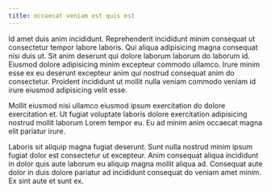 ```yaml
---
title: occaecat veniam est quis est
---
```


Id amet duis anim incididunt. Reprehenderit incididunt minim consequat ut consectetur tempor labore laboris. Qui aliqua adipisicing magna consequat nisi duis ut. Sit anim deserunt qui dolore laborum laborum do laborum id. Eiusmod dolore adipisicing minim excepteur commodo ullamco. Irure minim esse ex eu deserunt excepteur anim qui nostrud consequat anim do consectetur. Proident incididunt ut mollit nulla veniam commodo veniam id irure eiusmod adipisicing velit esse.

Mollit eiusmod nisi ullamco eiusmod ipsum exercitation do dolore exercitation et. Ut fugiat voluptate laboris dolore exercitation adipisicing nostrud mollit laborum Lorem tempor eu. Eu ad minim anim occaecat magna elit pariatur irure.

Laboris sit aliquip magna fugiat deserunt. Sunt nulla nostrud minim ipsum fugiat dolor est consectetur ut excepteur. Anim consequat aliqua incididunt in dolor quis aute laborum eu aliquip magna mollit aliqua ad. Consequat aute dolor in duis dolore pariatur ad incididunt consequat do veniam amet minim. Ex sint aute et sunt ex.